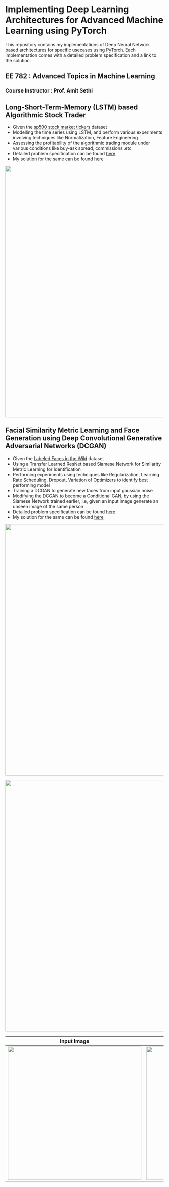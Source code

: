 # Implementing Deep Learning Architectures for Advanced Machine Learning using PyTorch

This repository contains my implementations of Deep Neural Network based architectures for specific usecases using PyTorch. Each implementation comes with a detailed problem specification and a link to the solution.

## EE 782 : Advanced Topics in Machine Learning

### Course Instructor : Prof. Amit Sethi

## Long-Short-Term-Memory (LSTM) based Algorithmic Stock Trader
- Given the [sp500 stock market tickers](https://www.kaggle.com/datasets/rohanrkalbag/ee782) dataset
- Modelling the time series using LSTM, and perform various experiments involving techniques like Normalization, Feature Engineering
- Assessing the profitability of the algorithmic trading module under various conditions like buy-ask spread, commissions .etc
- Detailed problem specification can be found [here](https://github.com/rohankalbag/advanced-machine-learning/blob/main/assignment-1/EE782%202023%20A1.pdf) 
- My solution for the same can be found [here](https://github.com/rohankalbag/advanced-machine-learning/blob/main/assignment-1/EE782_A1_20d170033.ipynb)

<p align="center">
<img src="https://github.com/rohankalbag/advanced-machine-learning/assets/46604893/7211cb75-de01-4d29-93d5-8951df6befaa" width=800></img>
</p>

## Facial Similarity Metric Learning and Face Generation using Deep Convolutional Generative Adversarial Networks (DCGAN)
- Given the [Labeled Faces in the Wild](http://vis-www.cs.umass.edu/lfw/) dataset
- Using a Transfer Learned ResNet based Siamese Network for Similarity Metric Learning for Identification
- Performing experiments using techniques like Regularization, Learning Rate Scheduling, Dropout, Variation of Optimizers to identify best performing model
- Training a DCGAN to generate new faces from input gaussian noise
-  Modifying the DCGAN to become a Conditional GAN, by using the Siamese Network trained earlier, i.e, given an input image generate an unseen image of the same person
- Detailed problem specification can be found [here](https://github.com/rohankalbag/advanced-machine-learning/blob/main/assignment-2/EE782%202023%20A2.pdf) 
- My solution for the same can be found [here](https://github.com/rohankalbag/advanced-machine-learning/blob/main/assignment-2/EE782_A2_20d170033.py)


<p align="center">
<img src="https://github.com/rohankalbag/advanced-machine-learning/assets/46604893/9ea74402-634e-45bc-a592-e15580d0f067" width=800></img>
</p>

<p align="center">
<img src="https://github.com/rohankalbag/advanced-machine-learning/assets/46604893/62255958-3141-48d4-a098-9b648590921c" width=800></img>
</p>

Input Image    |  Conditionally Generated Image 
:-------------------------:|:-------------------------:
<img src="https://github.com/rohankalbag/advanced-machine-learning/assets/46604893/720f9817-a669-437a-87de-bba59956b860" width=425></img> | <img src="https://github.com/rohankalbag/advanced-machine-learning/assets/46604893/2205ea0f-0a42-4702-8e12-86e003e70186" width=425></img> 

